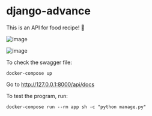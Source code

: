 # django-advance
This is an API for food recipe! 🍻

![image](https://github.com/purplecarrot625/django-advance/assets/97133994/0546877f-064f-4317-bf02-50ac8acb4dff)

![image](https://github.com/purplecarrot625/django-advance/assets/97133994/b1fafbd3-eaac-41d5-bf45-b5577595b660)

To check the swagger file:
```shell
docker-compose up
```
Go to http://127.0.0.1:8000/api/docs

To test the program, run:
```shell
docker-compose run --rm app sh -c "python manage.py"
```
